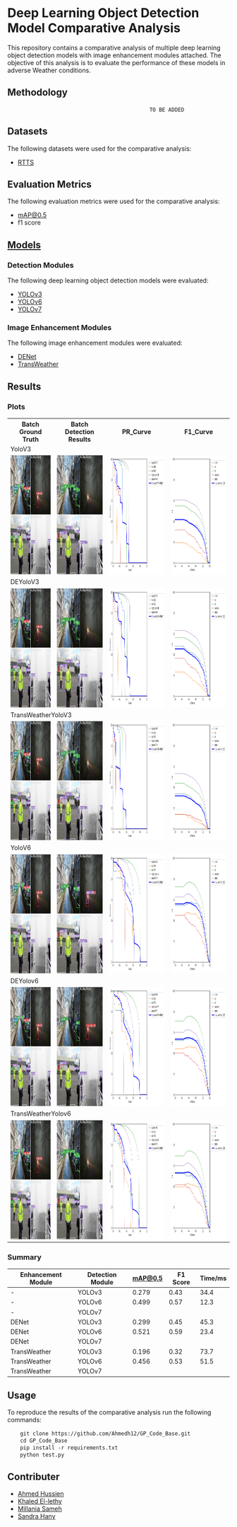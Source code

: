 # Deep Learning Object Detection Model Comparative Analysis

This repository contains a comparative analysis of multiple deep learning object detection models with image enhancement modules attached. The objective of this analysis is to evaluate the performance of these models in adverse Weather conditions.
 

## Methodology
```
                                             TO BE ADDED
```

## Datasets

The following datasets were used for the comparative analysis:

- [RTTS](https://drive.google.com/file/d/16xuZv5KKGLm-k4qgi-MRkrdYQxhQZrWR/view?usp=share_link)

## Evaluation Metrics

The following evaluation metrics were used for the comparative analysis:

- mAP@0.5
- f1 score

## [Models](https://drive.google.com/drive/folders/1SAlW2ZZjwZHpjudHtsBn6_bmaMAMVqoE?usp=share_link)

### Detection Modules

The following deep learning object detection models were evaluated:

- [YOLOv3](https://arxiv.org/pdf/1804.02767.pdf)
- [YOLOv6](https://arxiv.org/pdf/2209.02976.pdf)
- [YOLOv7](https://arxiv.org/pdf/2207.02696.pdf)

### Image Enhancement Modules

The following image enhancement modules were evaluated:

- [DENet](https://openaccess.thecvf.com/content/ACCV2022/papers/Qin_DENet_Detection-driven_Enhancement_Network_for_Object_Detection_under_Adverse_Weather_ACCV_2022_paper.pdf)
- [TransWeather](https://arxiv.org/pdf/2111.14813.pdf)


## Results

### Plots
<table>
    <tr>
        <th>Batch Ground Truth</th>
        <th>Batch Detection Results</th>
        <th>PR_Curve</th>
        <th>F1_Curve</th>
    </tr>
    <tr>
        <td colspan="4"> YoloV3 </td>
    </tr>
    <tr>
        <td><img src="screenshots/Yolov3_inference_1/test_batch0_gt.jpg" width=270 height=270></td>
        <td><img src="screenshots/Yolov3_inference_1/test_batch0_pred.jpg" width=270 height=270></td>
        <td><img src="screenshots/Yolov3_inference_1/PR_curve.png" width=400 height=270></td>
        <td><img src="screenshots/Yolov3_inference_1/F1_curve.png" width=400 height=270></td>
    </tr>
    <tr>
        <td colspan="4"> DEYoloV3 </td>
    </tr>
    <tr>
        <td><img src="screenshots/DEYOLOv3_inference_1/test_batch0_gt.jpg" width=270 height=270></td>
        <td><img src="screenshots/DEYOLOv3_inference_1/test_batch0_pred.jpg" width=270 height=270></td>
        <td><img src="screenshots/DEYOLOv3_inference_1/PR_curve.png" width=400 height=270></td>
        <td><img src="screenshots/DEYOLOv3_inference_1/F1_curve.png" width=400 height=270></td>
    </tr>
    <tr>
        <td colspan="4"> TransWeatherYoloV3 </td>
    </tr>
    <tr>
        <td><img src="screenshots/TransWeatherYOLOv3_inference_1/test_batch0_gt.jpg" width=270 height=270></td>
        <td><img src="screenshots/TransWeatherYOLOv3_inference_1/test_batch0_pred.jpg" width=270 height=270></td>
        <td><img src="screenshots/TransWeatherYOLOv3_inference_1/PR_curve.png" width=400 height=270></td>
        <td><img src="screenshots/TransWeatherYOLOv3_inference_1/F1_curve.png" width=400 height=270></td>
    </tr>
     <tr>
        <td colspan="4"> YoloV6 </td>
    </tr>
    <tr>
        <td><img src="screenshots/Yolov6_inference_1/test_batch0_gt.jpg" width=270 height=270></td>
        <td><img src="screenshots/Yolov6_inference_1/test_batch0_pred.jpg" width=270 height=270></td>
        <td><img src="screenshots/Yolov6_inference_1/PR_curve.png" width=400 height=270></td>
        <td><img src="screenshots/Yolov6_inference_1/F1_curve.png" width=400 height=270></td>
    </tr>
    <tr>
        <td colspan="4"> DEYolov6 </td>
    </tr>
    <tr>
        <td><img src="screenshots/DEYOLOv6_inference_1/test_batch0_gt.jpg" width=270 height=270></td>
        <td><img src="screenshots/DEYOLOv6_inference_1/test_batch0_pred.jpg" width=270 height=270></td>
        <td><img src="screenshots/DEYOLOv6_inference_1/PR_curve.png" width=400 height=270></td>
        <td><img src="screenshots/DEYOLOv6_inference_1/F1_curve.png" width=400 height=270></td>
    </tr>
    <tr>
        <td colspan="4"> TransWeatherYolov6 </td>
    </tr>
    <tr>
        <td><img src="screenshots/TransWeatherYOLOv6_inference_1/test_batch0_gt.jpg" width=270 height=270></td>
        <td><img src="screenshots/TransWeatherYOLOv6_inference_1/test_batch0_pred.jpg" width=270 height=270></td>
        <td><img src="screenshots/TransWeatherYOLOv6_inference_1/PR_curve.png" width=400 height=270></td>
        <td><img src="screenshots/TransWeatherYOLOv6_inference_1/F1_curve.png" width=400 height=270></td>
    </tr>
 </table>

### Summary

| Enhancement Module  | Detection Module   | mAP@0.5       | F1 Score | Time/ms |
| --------------------| -------------------| --------------| ---------| --------|
|        -            | YOLOv3             | 0.279         | 0.43     | 34.4    |
|        -            | YOLOv6             | 0.499         | 0.57     | 12.3    |
|        -            | YOLOv7             |               |          |         |
| DENet               | YOLOv3             | 0.299         | 0.45     | 45.3    |
| DENet               | YOLOv6             | 0.521         | 0.59     | 23.4    |
| DENet               | YOLOv7             |               |          |         |
| TransWeather        | YOLOv3             | 0.196         | 0.32     | 73.7    |
| TransWeather        | YOLOv6             | 0.456         | 0.53     | 51.5    |
| TransWeather        | YOLOv7             |               |          |         |

## Usage

To reproduce the results of the comparative analysis run the following commands:
```
    git clone https://github.com/Ahmedh12/GP_Code_Base.git
    cd GP_Code_Base
    pip install -r requirements.txt
    python test.py
```

## Contributer

- [Ahmed Hussien](https://github.com/Ahmedh12)
- [Khaled El-lethy](https://github.com/SandraHany)
- [Millania Sameh](https://github.com/MillaniaSameh)
- [Sandra Hany](https://github.com/SandraHany)

